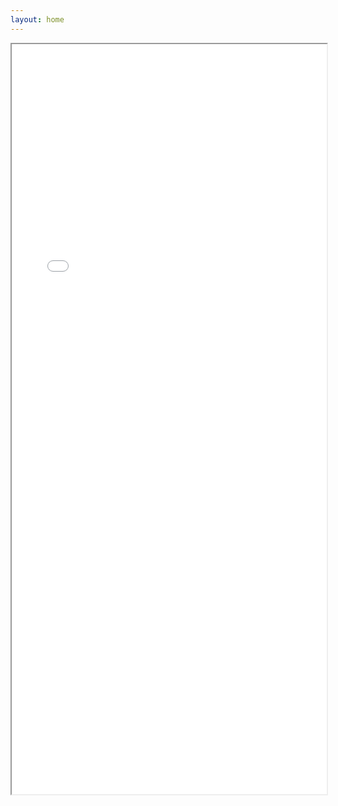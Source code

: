 ```yaml
---
layout: home
---
```

<!-- <iframe src="./documents/东北师范大学-刘章阳.pdf#toolbar=0" width="1000px" height="1400px" 
        style="border: none; display: block; margin: 0 auto;"></iframe> -->
<iframe src="./documents/东北师范大学-刘章阳.pdf#toolbar=0" width="100%" height="1200px"></iframe>